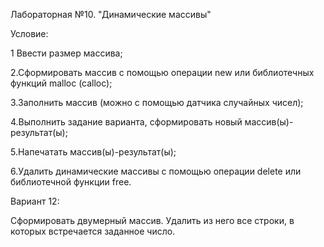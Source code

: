 Лабораторная №10. "Динамические массивы"

Условие:

1 Ввести размер массива;

2.Сформировать массив с помощью операции new или
библиотечных функций malloc (calloc);

3.Заполнить массив (можно с помощью датчика случайных
чисел);

4.Выполнить задание варианта, сформировать новый
массив(ы)-результат(ы);

5.Напечатать массив(ы)-результат(ы);

6.Удалить динамические массивы с помощью операции
delete или библиотечной функции free.

Вариант 12:

Сформировать двумерный массив. Удалить из него все строки, в которых встречается заданное число.